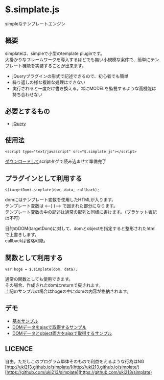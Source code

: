# $.simplate.js
simpleなテンプレートエンジン

## 概要

simplateは、simpleで小型のtemplate pluginです。  
大掛かりなフレームワークを導入するほどでも無い小規模な案件で、簡単にテンプレート機能を実装することが出来ます。

* jQueryプラグインの形式で記述できるので、初心者でも簡単
* 繰り返しの様な複雑な処理はできない
* 実行されると一度だけ書き換える。常にMODELを監視するような高機能は持ち合わせない

## 必要とするもの

* [jQuery](https://jquery.com/)

## 使用法

	<script type="text/javascript" src="$.simplate.js"></script>
[ダウンロードして](http://uki213.github.io/simplate/js/$.simplate.js)scriptタグで読み込ませて準備完了

## プラグインとして利用する

	$(targetDom).simplate(dom, data, callback);
domにはテンプレート変数を使用したHTMLが入ります。  
テンプレート変数は <--{ }--> で囲まれた部分になります。  
テンプレート変数の中の記述は通常の配列と同様に書けます。（ブラケット表記は不可）

目的のDOM(targetDom)に対して、domとobjectを指定すると整形されたhtmlで上書きします。  
callbackは省略可能。

## 関数として利用する

    var hoge = $.simplate(dom, data);
通常の関数としても使用できます。  
その場合、作成されたdomはreturnで戻されます。  
上記のサンプルの場合はhogeの中にdomの内容が格納されます。  

## デモ

* [基本サンプル](http://uki213.github.io/simplate/sampleCode/sample01.html)
* [DOMデータをajaxで取得するサンプル](http://uki213.github.io/simplate/sampleCode/sample02.html)
* [DOMデータとobject両方をajaxで取得するサンプル](http://uki213.github.io/simplate/sampleCode/sample03.html)

## LICENCE

自由。ただしこのプログラム単体そのもので利益をえるような行為はNG  
[http://uki213.github.io/simplate/](http://uki213.github.io/simplate/)  
[https://github.com/uki213/simplate](https://github.com/uki213/simplate)
